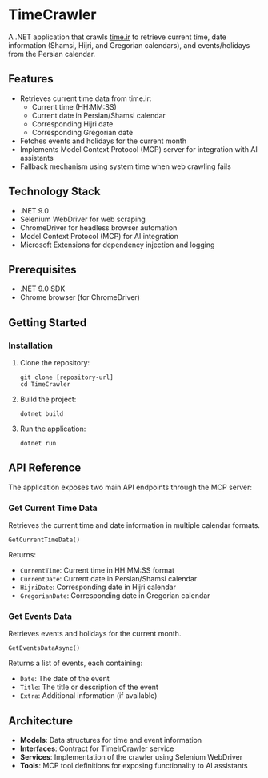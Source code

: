 # TimeCrawler

A .NET application that crawls [time.ir](https://www.time.ir) to retrieve current time, date information (Shamsi, Hijri, and Gregorian calendars), and events/holidays from the Persian calendar.

## Features

- Retrieves current time data from time.ir:
  - Current time (HH:MM:SS)
  - Current date in Persian/Shamsi calendar
  - Corresponding Hijri date
  - Corresponding Gregorian date
- Fetches events and holidays for the current month
- Implements Model Context Protocol (MCP) server for integration with AI assistants
- Fallback mechanism using system time when web crawling fails

## Technology Stack

- .NET 9.0
- Selenium WebDriver for web scraping
- ChromeDriver for headless browser automation
- Model Context Protocol (MCP) for AI integration
- Microsoft Extensions for dependency injection and logging

## Prerequisites

- .NET 9.0 SDK
- Chrome browser (for ChromeDriver)

## Getting Started

### Installation

1. Clone the repository:
   ```
   git clone [repository-url]
   cd TimeCrawler
   ```

2. Build the project:
   ```
   dotnet build
   ```

3. Run the application:
   ```
   dotnet run
   ```

## API Reference

The application exposes two main API endpoints through the MCP server:

### Get Current Time Data

Retrieves the current time and date information in multiple calendar formats.

```
GetCurrentTimeData()
```

Returns:
- `CurrentTime`: Current time in HH:MM:SS format
- `CurrentDate`: Current date in Persian/Shamsi calendar
- `HijriDate`: Corresponding date in Hijri calendar
- `GregorianDate`: Corresponding date in Gregorian calendar

### Get Events Data

Retrieves events and holidays for the current month.

```
GetEventsDataAsync()
```

Returns a list of events, each containing:
- `Date`: The date of the event
- `Title`: The title or description of the event
- `Extra`: Additional information (if available)

## Architecture

- **Models**: Data structures for time and event information
- **Interfaces**: Contract for TimeIrCrawler service
- **Services**: Implementation of the crawler using Selenium WebDriver
- **Tools**: MCP tool definitions for exposing functionality to AI assistants
